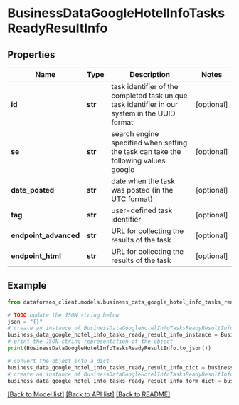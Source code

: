 # BusinessDataGoogleHotelInfoTasksReadyResultInfo


## Properties

Name | Type | Description | Notes
------------ | ------------- | ------------- | -------------
**id** | **str** | task identifier of the completed task unique task identifier in our system in the UUID format | [optional] 
**se** | **str** | search engine specified when setting the task can take the following values: google | [optional] 
**date_posted** | **str** | date when the task was posted (in the UTC format) | [optional] 
**tag** | **str** | user-defined task identifier | [optional] 
**endpoint_advanced** | **str** | URL for collecting the results of the task | [optional] 
**endpoint_html** | **str** | URL for collecting the results of the task | [optional] 

## Example

```python
from dataforseo_client.models.business_data_google_hotel_info_tasks_ready_result_info import BusinessDataGoogleHotelInfoTasksReadyResultInfo

# TODO update the JSON string below
json = "{}"
# create an instance of BusinessDataGoogleHotelInfoTasksReadyResultInfo from a JSON string
business_data_google_hotel_info_tasks_ready_result_info_instance = BusinessDataGoogleHotelInfoTasksReadyResultInfo.from_json(json)
# print the JSON string representation of the object
print(BusinessDataGoogleHotelInfoTasksReadyResultInfo.to_json())

# convert the object into a dict
business_data_google_hotel_info_tasks_ready_result_info_dict = business_data_google_hotel_info_tasks_ready_result_info_instance.to_dict()
# create an instance of BusinessDataGoogleHotelInfoTasksReadyResultInfo from a dict
business_data_google_hotel_info_tasks_ready_result_info_form_dict = business_data_google_hotel_info_tasks_ready_result_info.from_dict(business_data_google_hotel_info_tasks_ready_result_info_dict)
```
[[Back to Model list]](../README.md#documentation-for-models) [[Back to API list]](../README.md#documentation-for-api-endpoints) [[Back to README]](../README.md)


